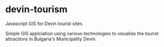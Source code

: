 # devin-tourism
Javascript GIS for Devin tourist sites

Simple GIS applciation using various technologies to visualize the tourist attractions in Bulgaria's Municipality Devin.
